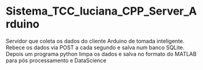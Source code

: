 # Sistema_TCC_luciana_CPP_Server_Arduino
Servidor que coleta os dados do cliente Arduino de tomada inteligente. Rebece os dados via POST a cada segundo e salva num banco SQLite. Depois um programa python limpa os dados e salva no formato do MATLAB para pós processamento e DataScience

